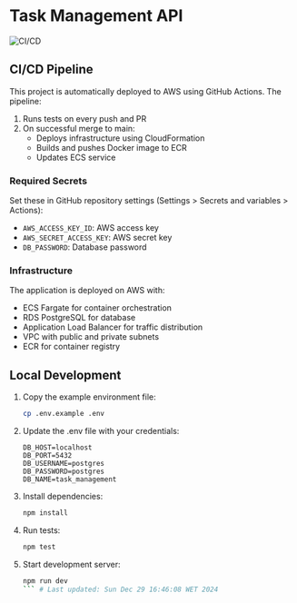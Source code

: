 # Task Management API

![CI/CD](https://github.com/sbeuran/oppizi-be-devops-test/actions/workflows/ci-cd.yml/badge.svg)

## CI/CD Pipeline

This project is automatically deployed to AWS using GitHub Actions. The pipeline:
1. Runs tests on every push and PR
2. On successful merge to main:
   - Deploys infrastructure using CloudFormation
   - Builds and pushes Docker image to ECR
   - Updates ECS service

### Required Secrets

Set these in GitHub repository settings (Settings > Secrets and variables > Actions):
- `AWS_ACCESS_KEY_ID`: AWS access key
- `AWS_SECRET_ACCESS_KEY`: AWS secret key
- `DB_PASSWORD`: Database password

### Infrastructure

The application is deployed on AWS with:
- ECS Fargate for container orchestration
- RDS PostgreSQL for database
- Application Load Balancer for traffic distribution
- VPC with public and private subnets
- ECR for container registry

## Local Development

1. Copy the example environment file:
   ```bash
   cp .env.example .env
   ```

2. Update the .env file with your credentials:
   ```
   DB_HOST=localhost
   DB_PORT=5432
   DB_USERNAME=postgres
   DB_PASSWORD=postgres
   DB_NAME=task_management
   ```

3. Install dependencies:
   ```bash
   npm install
   ```

4. Run tests:
   ```bash
   npm test
   ```

5. Start development server:
   ```bash
   npm run dev
   ``` # Last updated: Sun Dec 29 16:46:08 WET 2024
